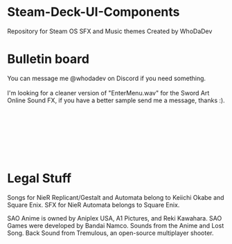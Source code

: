 # Steam-Deck-UI-Components
Repository for Steam OS SFX and Music themes Created by WhoDaDev

# Bulletin board
You can message me @whodadev on Discord if you need something. <br/>
<br/>
I'm looking for a cleaner version of "EnterMenu.wav" for the Sword Art Online Sound FX, if you have a better sample send me a message, thanks :).

<br/>
<br/>
<br/>
<br/>
<br/>
<br/>



# Legal Stuff
Songs for NieR Replicant/Gestalt and Automata belong to Keiichi Okabe and Square Enix.
SFX for NieR Automata belongs to Square Enix.

SAO Anime is owned by Aniplex USA, A1 Pictures, and Reki Kawahara.
SAO Games were developed by Bandai Namco.
Sounds from the Anime and Lost Song.
Back Sound from Tremulous, an open-source multiplayer shooter.
